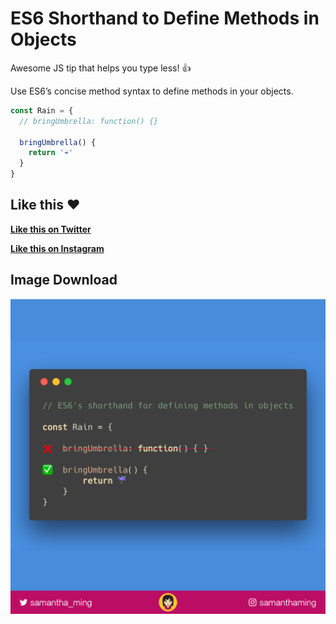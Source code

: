 # ES6 Shorthand to Define Methods in Objects

Awesome JS tip that helps you type less! 👍

Use ES6’s concise method syntax to define methods in your objects.

```javascript
const Rain = {
  // bringUmbrella: function() {}
  
  bringUmbrella() {
    return '☔️'
  }
}
```

## Like this ❤️

**[Like this on Twitter](https://twitter.com/samantha_ming/status/970015226593624067)**

**[Like this on Instagram](https://www.instagram.com/p/Bf327_7AIB0/?taken-by=samanthaming)**

## Image Download

![Download](5-concise-method-syntax.png)
